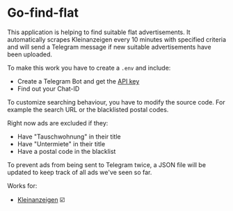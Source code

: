 # Go-find-flat

This application is helping to find suitable flat advertisements. It automatically scrapes Kleinanzeigen every 10 minutes with specified criteria and will send a Telegram message if new suitable advertisements have been uploaded.

To make this work you have to create a `.env` and include:
- Create a Telegram Bot and get the [API key](https://core.telegram.org/bots/tutorial#obtain-your-bot-token)
- Find out your Chat-ID 

To customize searching behaviour, you have to modify the source code.
For example the search URL or the blacklisted postal codes. 

Right now ads are excluded if they:
- Have "Tauschwohnung" in their title
- Have "Untermiete" in their title
- Have a postal code in the blacklist

To prevent ads from being sent to Telegram twice, a JSON file will be updated to keep track of all ads we've seen so far.

Works for:
- [Kleinanzeigen](https://www.kleinanzeigen.de/) :ballot_box_with_check:
